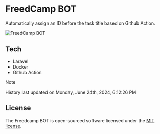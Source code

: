 # FreedCamp BOT

Automatically assign an ID before the task title based on Github Action.

![FreedCamp BOT](https://repository-images.githubusercontent.com/737932867/7d34798b-2680-471c-b089-a78a718d3d6a)

## Tech

- Laravel
- Docker
- Github Action

> [!NOTE]  
> History last updated on Monday, June 24th, 2024, 6:12:26 PM

## License

The Freedcamp BOT is open-sourced software licensed under the [MIT license](https://opensource.org/licenses/MIT).
